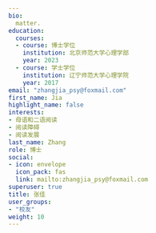```yaml
---
bio: 
  matter.
education:
  courses:
  - course: 博士学位
    institution: 北京师范大学心理学部
    year: 2023
  - course: 学士学位
    institution: 辽宁师范大学心理学院
    year: 2017
email: "zhangjia_psy@foxmail.com"
first_name: Jia
highlight_name: false
interests:
- 母语和二语阅读
- 阅读障碍
- 阅读发展
last_name: Zhang
role: 博士
social:
- icon: envelope
  icon_pack: fas
  link: mailto:zhangjia_psy@foxmail.com
superuser: true
title: 张佳
user_groups:
- "校友"
weight: 10
---
```

